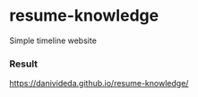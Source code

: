 # resume-knowledge
Simple timeline website

### Result
https://danivideda.github.io/resume-knowledge/